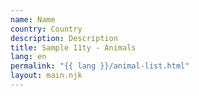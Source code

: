```yaml
---
name: Name
country: Country
description: Description
title: Sample 11ty - Animals
lang: en
permalink: "{{ lang }}/animal-list.html"
layout: main.njk
---
```

